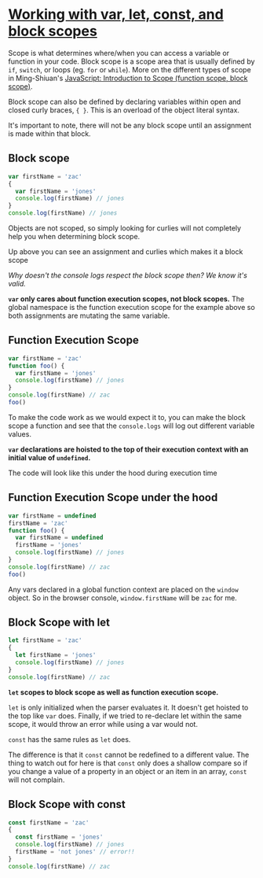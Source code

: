 # [Working with var, let, const, and block scopes](https://egghead.io/lessons/javascript-working-with-var-let-const-and-block-scopes)

Scope is what determines where/when you can access a variable or function in your code. Block scope is a scope area that is usually defined by `if`, `switch`, or loops (eg. `for` or `while`).
More on the different types of scope in Ming-Shiuan's [JavaScript: Introduction to Scope (function scope, block scope)](https://dev.to/sandy8111112004/javascript-introduction-to-scope-function-scope-block-scope-d11).

Block scope can also be defined by declaring variables within open and closed curly braces, `{ }`. This is an overload of the object literal syntax.

It's important to note, there will not be any block scope until an assignment is made within that block.

## Block scope
```js
var firstName = 'zac'
{
  var firstName = 'jones'
  console.log(firstName) // jones
}
console.log(firstName) // jones
```

Objects are not scoped, so simply looking for curlies will not completely help you when determining block scope.

Up above you can see an assignment and curlies which makes it a block scope

_Why doesn't the console logs respect the block scope then? We know it's valid._

**`var` only cares about function execution scopes, not block scopes.** The global namespace is the function execution scope for the example above so both assignments are mutating the same variable.

## Function Execution Scope
```js
var firstName = 'zac'
function foo() {
  var firstName = 'jones'
  console.log(firstName) // jones
}
console.log(firstName) // zac
foo()
```

To make the code work as we would expect it to, you can make the block scope a function and see that the `console.logs` will log out different variable values.

**`var` declarations are hoisted to the top of their execution context with an initial value of `undefined`.**

The code will look like this under the hood during execution time
## Function Execution Scope under the hood
```js
var firstName = undefined
firstName = 'zac'
function foo() {
  var firstName = undefined
  firstName = 'jones'
  console.log(firstName) // jones
}
console.log(firstName) // zac
foo()
```

Any vars declared in a global function context are placed on the `window` object.
So in the browser console, `window.firstName` will be `zac` for me.

## Block Scope with let
```js
let firstName = 'zac'
{
  let firstName = 'jones'
  console.log(firstName) // jones
}
console.log(firstName) // zac
```
**`let` scopes to block scope as well as function execution scope.**

`let` is only initialized when the parser evaluates it. It doesn't get hoisted to the top like `var` does. Finally, if we tried to re-declare let within the same scope, it would throw an error while using a var would not. 

`const` has the same rules as `let` does. 

The difference is that it `const` cannot be redefined to a different value. The thing to watch out for here is that `const` only does a shallow compare so if you change a value of a property in an object or an item in an array, `const` will not complain.

## Block Scope with const
```js
const firstName = 'zac'
{
  const firstName = 'jones'
  console.log(firstName) // jones
  firstName = 'not jones' // error!!
}
console.log(firstName) // zac
```
